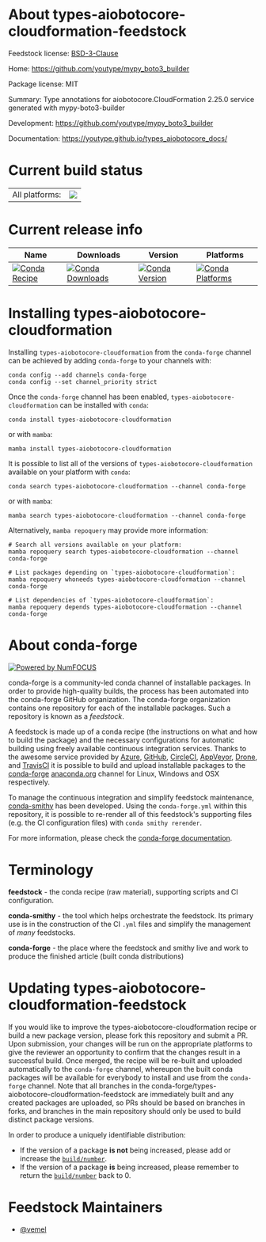 About types-aiobotocore-cloudformation-feedstock
================================================

Feedstock license: [BSD-3-Clause](https://github.com/conda-forge/types-aiobotocore-cloudformation-feedstock/blob/main/LICENSE.txt)

Home: https://github.com/youtype/mypy_boto3_builder

Package license: MIT

Summary: Type annotations for aiobotocore.CloudFormation 2.25.0 service generated with mypy-boto3-builder

Development: https://github.com/youtype/mypy_boto3_builder

Documentation: https://youtype.github.io/types_aiobotocore_docs/

Current build status
====================


<table><tr><td>All platforms:</td>
    <td>
      <a href="https://dev.azure.com/conda-forge/feedstock-builds/_build/latest?definitionId=16773&branchName=main">
        <img src="https://dev.azure.com/conda-forge/feedstock-builds/_apis/build/status/types-aiobotocore-cloudformation-feedstock?branchName=main">
      </a>
    </td>
  </tr>
</table>

Current release info
====================

| Name | Downloads | Version | Platforms |
| --- | --- | --- | --- |
| [![Conda Recipe](https://img.shields.io/badge/recipe-types--aiobotocore--cloudformation-green.svg)](https://anaconda.org/conda-forge/types-aiobotocore-cloudformation) | [![Conda Downloads](https://img.shields.io/conda/dn/conda-forge/types-aiobotocore-cloudformation.svg)](https://anaconda.org/conda-forge/types-aiobotocore-cloudformation) | [![Conda Version](https://img.shields.io/conda/vn/conda-forge/types-aiobotocore-cloudformation.svg)](https://anaconda.org/conda-forge/types-aiobotocore-cloudformation) | [![Conda Platforms](https://img.shields.io/conda/pn/conda-forge/types-aiobotocore-cloudformation.svg)](https://anaconda.org/conda-forge/types-aiobotocore-cloudformation) |

Installing types-aiobotocore-cloudformation
===========================================

Installing `types-aiobotocore-cloudformation` from the `conda-forge` channel can be achieved by adding `conda-forge` to your channels with:

```
conda config --add channels conda-forge
conda config --set channel_priority strict
```

Once the `conda-forge` channel has been enabled, `types-aiobotocore-cloudformation` can be installed with `conda`:

```
conda install types-aiobotocore-cloudformation
```

or with `mamba`:

```
mamba install types-aiobotocore-cloudformation
```

It is possible to list all of the versions of `types-aiobotocore-cloudformation` available on your platform with `conda`:

```
conda search types-aiobotocore-cloudformation --channel conda-forge
```

or with `mamba`:

```
mamba search types-aiobotocore-cloudformation --channel conda-forge
```

Alternatively, `mamba repoquery` may provide more information:

```
# Search all versions available on your platform:
mamba repoquery search types-aiobotocore-cloudformation --channel conda-forge

# List packages depending on `types-aiobotocore-cloudformation`:
mamba repoquery whoneeds types-aiobotocore-cloudformation --channel conda-forge

# List dependencies of `types-aiobotocore-cloudformation`:
mamba repoquery depends types-aiobotocore-cloudformation --channel conda-forge
```


About conda-forge
=================

[![Powered by
NumFOCUS](https://img.shields.io/badge/powered%20by-NumFOCUS-orange.svg?style=flat&colorA=E1523D&colorB=007D8A)](https://numfocus.org)

conda-forge is a community-led conda channel of installable packages.
In order to provide high-quality builds, the process has been automated into the
conda-forge GitHub organization. The conda-forge organization contains one repository
for each of the installable packages. Such a repository is known as a *feedstock*.

A feedstock is made up of a conda recipe (the instructions on what and how to build
the package) and the necessary configurations for automatic building using freely
available continuous integration services. Thanks to the awesome service provided by
[Azure](https://azure.microsoft.com/en-us/services/devops/), [GitHub](https://github.com/),
[CircleCI](https://circleci.com/), [AppVeyor](https://www.appveyor.com/),
[Drone](https://cloud.drone.io/welcome), and [TravisCI](https://travis-ci.com/)
it is possible to build and upload installable packages to the
[conda-forge](https://anaconda.org/conda-forge) [anaconda.org](https://anaconda.org/)
channel for Linux, Windows and OSX respectively.

To manage the continuous integration and simplify feedstock maintenance,
[conda-smithy](https://github.com/conda-forge/conda-smithy) has been developed.
Using the ``conda-forge.yml`` within this repository, it is possible to re-render all of
this feedstock's supporting files (e.g. the CI configuration files) with ``conda smithy rerender``.

For more information, please check the [conda-forge documentation](https://conda-forge.org/docs/).

Terminology
===========

**feedstock** - the conda recipe (raw material), supporting scripts and CI configuration.

**conda-smithy** - the tool which helps orchestrate the feedstock.
                   Its primary use is in the construction of the CI ``.yml`` files
                   and simplify the management of *many* feedstocks.

**conda-forge** - the place where the feedstock and smithy live and work to
                  produce the finished article (built conda distributions)


Updating types-aiobotocore-cloudformation-feedstock
===================================================

If you would like to improve the types-aiobotocore-cloudformation recipe or build a new
package version, please fork this repository and submit a PR. Upon submission,
your changes will be run on the appropriate platforms to give the reviewer an
opportunity to confirm that the changes result in a successful build. Once
merged, the recipe will be re-built and uploaded automatically to the
`conda-forge` channel, whereupon the built conda packages will be available for
everybody to install and use from the `conda-forge` channel.
Note that all branches in the conda-forge/types-aiobotocore-cloudformation-feedstock are
immediately built and any created packages are uploaded, so PRs should be based
on branches in forks, and branches in the main repository should only be used to
build distinct package versions.

In order to produce a uniquely identifiable distribution:
 * If the version of a package **is not** being increased, please add or increase
   the [``build/number``](https://docs.conda.io/projects/conda-build/en/latest/resources/define-metadata.html#build-number-and-string).
 * If the version of a package **is** being increased, please remember to return
   the [``build/number``](https://docs.conda.io/projects/conda-build/en/latest/resources/define-metadata.html#build-number-and-string)
   back to 0.

Feedstock Maintainers
=====================

* [@vemel](https://github.com/vemel/)

